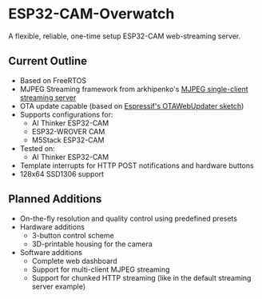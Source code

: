 # ESP32-CAM-Overwatch
A flexible, reliable, one-time setup ESP32-CAM web-streaming server.

## Current Outline
- Based on FreeRTOS
- MJPEG Streaming framework from arkhipenko's [MJPEG single-client streaming server](https://github.com/arkhipenko/esp32-cam-mjpeg/)
- OTA update capable (based on [Espressif's OTAWebUpdater sketch](https://docs.espressif.com/projects/arduino-esp32/en/latest/ota_web_update.html))
- Supports configurations for:
  - AI Thinker ESP32-CAM
  - ESP32-WROVER CAM
  - M5Stack ESP32-CAM
- Tested on:
  - AI Thinker ESP32-CAM
- Template interrupts for HTTP POST notifications and hardware buttons
- 128x64 SSD1306 support

## Planned Additions
- On-the-fly resolution and quality control using predefined presets
- Hardware additions
  - 3-button control scheme
  - 3D-printable housing for the camera
- Software additions
  - Complete web dashboard
  - Support for multi-client MJPEG streaming
  - Support for chunked HTTP streaming (like in the default streaming server example)
